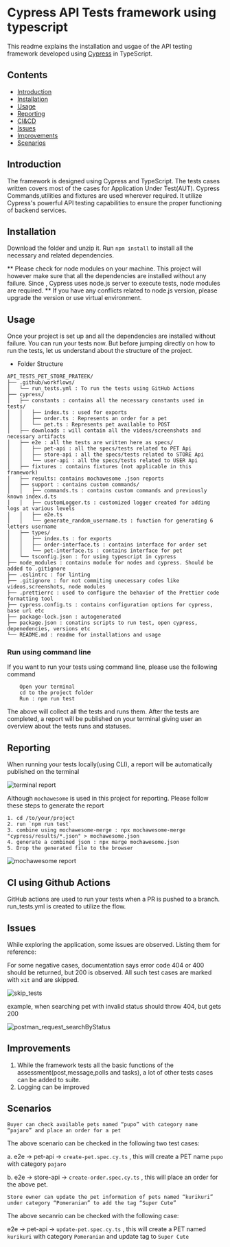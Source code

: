 # Cypress API Tests framework using typescript

This readme explains the installation and usgae of the API testing framework developed using [Cypress](https://docs.cypress.io/guides/getting-started/installing-cypress) in TypeScript.

## Contents

- [Introduction](#markdown-header-introduction)
- [Installation](#markdown-header-installation)
- [Usage](#markdown-header-usage)
- [Reporting](#markdown-header-reporting)
- [CI&CD](#markdown-header-cicd)
- [Issues](#markdown-header-issues)
- [Improvements](#markdown-header-improvements)
- [Scenarios](#markdown-header-scenarios)

## Introduction

The framework is designed using Cypress and TypeScript. The tests cases written covers most of the cases for Application Under Test(AUT).
Cypress Commands,utilities and fixtures are used wherever required. It utilize Cypress's powerful API testing capabilities to ensure the proper functioning of backend services.

## Installation 

Download the folder and unzip it. 
Run `npm install` to install all the necessary and related dependencies.

** Please check for node modules on your machine. This project will however make  sure that all the dependencies are installed without any failure. Since , Cypress uses node.js server to execute tests, node modules are required.
** If you have any conflicts related to node.js version, please upgrade the version or use virtual environment.

## Usage

Once your project is set up and all the dependencies are installed without failure. You can run your tests now. 
But before jumping directly on how to run the tests, let us understand about the structure of the project.

- Folder Structure 
```
API_TESTS_PET_STORE_PRATEEK/
├── .github/workflows/
│   └── run_tests.yml : To run the tests using GitHub Actions
├── cypress/
│   ├── constants : contains all the necessary constants used in tests/
│   │   ├── index.ts : used for exports
│   │   ├── order.ts : Represents an order for a pet
│   │   └── pet.ts : Represents pet available to POST
│   ├── downloads : will contain all the videos/screenshots and necessary artifacts
│   ├── e2e : all the tests are written here as specs/
│   │   ├── pet-api : all the specs/tests related to PET Api
│   │   ├── store-api : all the specs/tests related to STORE Api
│   │   └── user-api : all the specs/tests related to USER Api
│   ├── fixtures : contains fixtures (not applicable in this framework)
│   ├── results: contains mochawesome .json reports
│   ├── support : contains custom commands/
│   │   ├── commands.ts : contains custom commands and previously known index.d.ts
│   │   ├── customLogger.ts : customized logger created for adding logs at various levels
│   │   ├── e2e.ts
│   │   └── generate_random_username.ts : function for generating 6 letters username
│   ├── types/
│   │   ├── index.ts : for exports
│   │   ├── order-interface.ts : contains interface for order set
│   │   └── pet-interface.ts : contains interface for pet
│   └── tsconfig.json : for using typescript in cypress
├── node_modules : contains module for nodes and cypress. Should be added to .gitignore
├── .eslintrc : for linting
├── .gitignore : for not commiting unecessary codes like videos,screenshots, node modules
├── .prettierrc : used to configure the behavior of the Prettier code formatting tool
├── cypress.config.ts : contains configuration options for cypress, base url etc
├── package-lock.json : autogenerated
├── package.json : conatins scripts to run test, open cypress, depenedencies, versions etc
└── README.md : readme for installations and usage
```

### Run using command line

If you want to run your tests using command line, please use the following command

```
    Open your terminal
    cd to the project folder
    Run : npm run test 
```
The above will collect all the tests and runs them. After the tests are completed, a report will be published on your terminal giving user an overview about the tests runs and statuses.

## Reporting

When running your tests locally(using CLI), a report will be automatically published on the terminal 
 
![terminal report](resources/test_results.png)

Although `mochawesome` is used in this project for reporting. Please follow these steps to generate the report

```
1. cd /to/your/project
2. run `npm run test`
3. combine using mochawesome-merge : npx mochawesome-merge "cypress/results/*.json" > mochawesome.json
4. generate a combined json : npx marge mochawesome.json
5. Drop the generated file to the browser
```
![mochawesome report](resources/mochawesome_report.png)

## CI using Github Actions

GitHub actions are used to run your tests when a PR is pushed to a branch. 
run_tests.yml is created to utilize the flow. 

## Issues

While exploring the application, some issues are observed. Listing them for reference:

For some negative cases, documentation says error code 404 or 400 should be returned, but 200 is observed. All such test cases are marked with `xit` and are skipped.

![skip_tests](resources/skip_tests.png)

example, when searching pet with invalid status should throw 404, but gets 200

![postman_request_searchByStatus](resources/invalid.png)


## Improvements

1. While the framework tests all the basic functions of the assessment(post,message,polls and tasks), a lot of other tests cases can be added to suite.
2. Logging can be improved

## Scenarios

```
Buyer can check available pets named “pupo” with category name “pajaro” and place an order for a pet
```
The above scenario can be checked in the following two test cases:

a. e2e -> pet-api -> `create-pet.spec.cy.ts` , this will create a PET name `pupo` with category `pajaro` 

b. e2e -> store-api -> `create-order.spec.cy.ts` , this will place an order for the above pet.

```
Store owner can update the pet information of pets named “kurikuri” under category “Pomeranian” to add the tag “Super Cute”
```
The above secanrio can be checked with the following case:

e2e -> pet-api -> `update-pet.spec.cy.ts` , this will create a PET named `kurikuri` with category `Pomeranian` and update tag to `Super Cute`